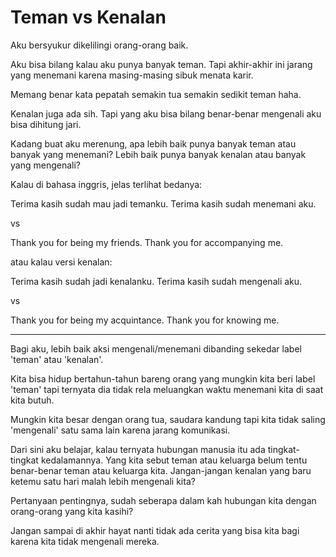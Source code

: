 # Teman vs Kenalan

Aku bersyukur dikelilingi orang-orang baik.

Aku bisa bilang kalau aku punya banyak teman.
Tapi akhir-akhir ini jarang yang menemani karena
masing-masing sibuk menata karir.

Memang benar kata pepatah semakin tua semakin sedikit teman haha.

Kenalan juga ada sih. Tapi yang aku bisa bilang benar-benar
mengenali aku bisa dihitung jari.

Kadang buat aku merenung, apa lebih baik punya banyak teman
atau banyak yang menemani? Lebih baik punya banyak kenalan
atau banyak yang mengenali?

Kalau di bahasa inggris, jelas terlihat bedanya:

Terima kasih sudah mau jadi temanku.
Terima kasih sudah menemani aku.

vs

Thank you for being my friends.
Thank you for accompanying me.

atau kalau versi kenalan:

Terima kasih sudah jadi kenalanku.
Terima kasih sudah mengenali aku.

vs

Thank you for being my acquintance.
Thank you for knowing me.

---

Bagi aku, lebih baik aksi mengenali/menemani dibanding
sekedar label 'teman' atau 'kenalan'.

Kita bisa hidup bertahun-tahun bareng orang yang mungkin
kita beri label 'teman' tapi ternyata dia tidak rela
meluangkan waktu menemani kita di saat kita butuh.

Mungkin kita besar dengan orang tua, saudara kandung tapi kita tidak
saling 'mengenali' satu sama lain karena jarang komunikasi.

Dari sini aku belajar, kalau ternyata hubungan manusia itu
ada tingkat-tingkat kedalamannya. Yang kita sebut teman atau keluarga
belum tentu benar-benar teman atau keluarga kita. Jangan-jangan kenalan
yang baru ketemu satu hari malah lebih mengenali kita?

Pertanyaan pentingnya, sudah seberapa dalam kah hubungan kita dengan
orang-orang yang kita kasihi?

Jangan sampai di akhir hayat nanti tidak ada cerita yang bisa kita bagi
karena kita tidak mengenali mereka.
